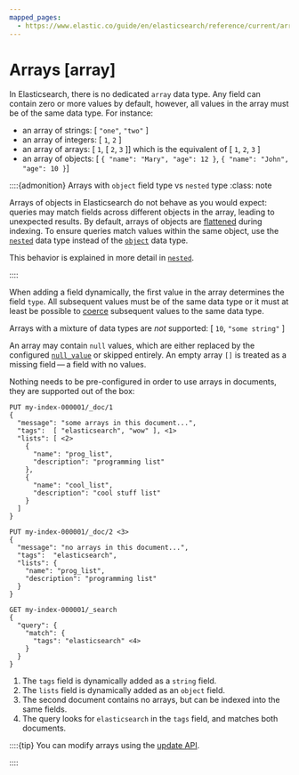 ```yaml
---
mapped_pages:
  - https://www.elastic.co/guide/en/elasticsearch/reference/current/array.html
---
```


# Arrays [array]

In Elasticsearch, there is no dedicated `array` data type. Any field can contain zero or more values by default, however, all values in the array must be of the same data type. For instance:

* an array of strings: [ `"one"`, `"two"` ]
* an array of integers: [ `1`, `2` ]
* an array of arrays: [ `1`, [ `2`, `3` ]] which is the equivalent of [ `1`, `2`, `3` ]
* an array of objects: [ `{ "name": "Mary", "age": 12 }`, `{ "name": "John", "age": 10 }`]

::::{admonition} Arrays with `object` field type vs `nested` type
:class: note

Arrays of objects in Elasticsearch do not behave as you would expect: queries may match fields across different objects in the array, leading to unexpected results. By default, arrays of objects are [flattened](/reference/elasticsearch/mapping-reference/nested.md#nested-arrays-flattening-objects) during indexing. To ensure queries match values within the same object, use the [`nested`](/reference/elasticsearch/mapping-reference/nested.md) data type instead of the [`object`](/reference/elasticsearch/mapping-reference/object.md) data type.

This behavior is explained in more detail in [`nested`](/reference/elasticsearch/mapping-reference/nested.md#nested-arrays-flattening-objects).

::::


When adding a field dynamically, the first value in the array determines the field `type`. All subsequent values must be of the same data type or it must at least be possible to [coerce](/reference/elasticsearch/mapping-reference/coerce.md) subsequent values to the same data type.

Arrays with a mixture of data types are *not* supported: [ `10`, `"some string"` ]

An array may contain `null` values, which are either replaced by the configured [`null_value`](/reference/elasticsearch/mapping-reference/null-value.md) or skipped entirely. An empty array `[]` is treated as a missing field — a field with no values.

Nothing needs to be pre-configured in order to use arrays in documents, they are supported out of the box:

```console
PUT my-index-000001/_doc/1
{
  "message": "some arrays in this document...",
  "tags":  [ "elasticsearch", "wow" ], <1>
  "lists": [ <2>
    {
      "name": "prog_list",
      "description": "programming list"
    },
    {
      "name": "cool_list",
      "description": "cool stuff list"
    }
  ]
}

PUT my-index-000001/_doc/2 <3>
{
  "message": "no arrays in this document...",
  "tags":  "elasticsearch",
  "lists": {
    "name": "prog_list",
    "description": "programming list"
  }
}

GET my-index-000001/_search
{
  "query": {
    "match": {
      "tags": "elasticsearch" <4>
    }
  }
}
```

1. The `tags` field is dynamically added as a `string` field.
2. The `lists` field is dynamically added as an `object` field.
3. The second document contains no arrays, but can be indexed into the same fields.
4. The query looks for `elasticsearch` in the `tags` field, and matches both documents.


::::{tip}
You can modify arrays using the [update API](https://www.elastic.co/docs/api/doc/elasticsearch/operation/operation-update).

::::


